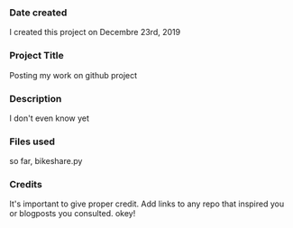 ### Date created
I created this project on Decembre 23rd, 2019

### Project Title
Posting my work on github project

### Description
I don't even know yet
### Files used
so far, bikeshare.py

### Credits
It's important to give proper credit. Add links to any repo that inspired you or blogposts you consulted.
okey!
